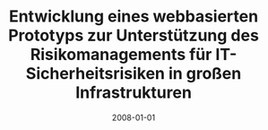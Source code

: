 ---
abstract: ''
authors:
- Stephan Muri
date: '2008-01-01'
featured: false
links:
- name: Publik
  url: https://publik.tuwien.ac.at/showentry.php?ID=172105&lang=1
publication_types:
- '7'
publishDate: '2008-01-01'
title: Entwicklung eines webbasierten Prototyps zur Unterstützung des Risikomanagements
  für IT-Sicherheitsrisiken in großen Infrastrukturen
url_pdf: ''
---